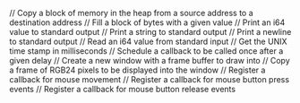 // Copy a block of memory in the heap from a source address to a destination address
// Fill a block of bytes with a given value
// Print an i64 value to standard output
// Print a string to standard output
// Print a newline to standard output
// Read an i64 value from standard input
// Get the UNIX time stamp in milliseconds
// Schedule a callback to be called once after a given delay
// Create a new window with a frame buffer to draw into
// Copy a frame of RGB24 pixels to be displayed into the window
// Register a callback for mouse movement
// Register a callback for mouse button press events
// Register a callback for mouse button release events
